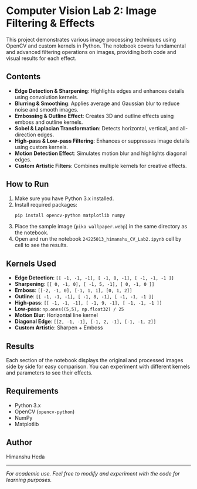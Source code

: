 # Computer Vision Lab 2: Image Filtering & Effects

This project demonstrates various image processing techniques using OpenCV and custom kernels in Python. The notebook covers fundamental and advanced filtering operations on images, providing both code and visual results for each effect.

## Contents
- **Edge Detection & Sharpening**: Highlights edges and enhances details using convolution kernels.
- **Blurring & Smoothing**: Applies average and Gaussian blur to reduce noise and smooth images.
- **Embossing & Outline Effect**: Creates 3D and outline effects using emboss and outline kernels.
- **Sobel & Laplacian Transformation**: Detects horizontal, vertical, and all-direction edges.
- **High-pass & Low-pass Filtering**: Enhances or suppresses image details using custom kernels.
- **Motion Detection Effect**: Simulates motion blur and highlights diagonal edges.
- **Custom Artistic Filters**: Combines multiple kernels for creative effects.

## How to Run
1. Make sure you have Python 3.x installed.
2. Install required packages:
   ```bash
   pip install opencv-python matplotlib numpy
   ```
3. Place the sample image (`pika wallpaper.webp`) in the same directory as the notebook.
4. Open and run the notebook `24225013_himanshu_CV_Lab2.ipynb` cell by cell to see the results.

## Kernels Used
- **Edge Detection**: `[[ -1, -1, -1], [ -1, 8, -1], [ -1, -1, -1 ]]`
- **Sharpening**: `[[ 0, -1, 0], [ -1, 5, -1], [ 0, -1, 0 ]]`
- **Emboss**: `[[-2, -1, 0], [-1, 1, 1], [0, 1, 2]]`
- **Outline**: `[[ -1, -1, -1], [ -1, 8, -1], [ -1, -1, -1 ]]`
- **High-pass**: `[[ -1, -1, -1], [ -1, 9, -1], [ -1, -1, -1 ]]`
- **Low-pass**: `np.ones((5,5), np.float32) / 25`
- **Motion Blur**: Horizontal line kernel
- **Diagonal Edge**: `[[2, -1, -1], [-1, 2, -1], [-1, -1, 2]]`
- **Custom Artistic**: Sharpen + Emboss

## Results
Each section of the notebook displays the original and processed images side by side for easy comparison. You can experiment with different kernels and parameters to see their effects.

## Requirements
- Python 3.x
- OpenCV (`opencv-python`)
- NumPy
- Matplotlib

## Author
Himanshu Heda

---
*For academic use. Feel free to modify and experiment with the code for learning purposes.*

